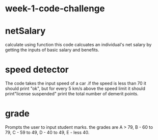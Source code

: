 # week-1-code-challenge
# netSalary
calculate using function
this code calcuates an individual's net salary by getting the inputs of basic salary and benefits.
# speed detector
The code takes the input speed of a car .if the speed is less than 70 it should print "ok", but for every 5 km/s above the speed limit it should print"license suspended"
print the total number of demerit points.
# grade 
Prompts the user to input student marks.
the grades are A > 79, B - 60 to 79, C -  59 to 49, D - 40 to 49, E - less 40.

